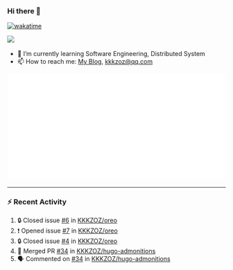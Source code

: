 ### Hi there 👋

[![wakatime](https://wakatime.com/badge/user/3d3cd454-4851-419e-ab98-0f85a4d69dbf.svg)](https://wakatime.com/@3d3cd454-4851-419e-ab98-0f85a4d69dbf)

![](https://komarev.com/ghpvc/?username=kkkzoz&color=green)

- 🌱 I’m currently learning Software Engineering, Distributed System
- 📫 How to reach me: [My Blog](https://blog.kkkzoz.top/), <kkkzoz@qq.com>

![](https://raw.githubusercontent.com/kkkzoz/github-stats/actions_branch/generated_images/languages.svg)

---

### :zap: Recent Activity

<!--START_SECTION:activity-->
1. 🔒 Closed issue [#6](https://github.com/KKKZOZ/oreo/issues/6) in [KKKZOZ/oreo](https://github.com/KKKZOZ/oreo)
2. ❗ Opened issue [#7](https://github.com/KKKZOZ/oreo/issues/7) in [KKKZOZ/oreo](https://github.com/KKKZOZ/oreo)
3. 🔒 Closed issue [#4](https://github.com/KKKZOZ/oreo/issues/4) in [KKKZOZ/oreo](https://github.com/KKKZOZ/oreo)
4. 🎉 Merged PR [#34](https://github.com/KKKZOZ/hugo-admonitions/pull/34) in [KKKZOZ/hugo-admonitions](https://github.com/KKKZOZ/hugo-admonitions)
5. 🗣 Commented on [#34](https://github.com/KKKZOZ/hugo-admonitions/pull/34#issuecomment-3066320568) in [KKKZOZ/hugo-admonitions](https://github.com/KKKZOZ/hugo-admonitions)
<!--END_SECTION:activity-->

<!--
**KKKZOZ/KKKZOZ** is a ✨ _special_ ✨ repository because its `README.md` (this file) appears on your GitHub profile.

Here are some ideas to get you started:

- 🔭 I’m currently working on ...
- 🌱 I’m currently learning ...
- 👯 I’m looking to collaborate on ...
- 🤔 I’m looking for help with ...
- 💬 Ask me about ...
- 📫 How to reach me: ...
- 😄 Pronouns: ...
- ⚡ Fun fact: ...
-->
